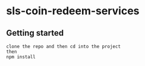 # sls-coin-redeem-services

## Getting started

```
clone the repo and then cd into the project
then
npm install
```
